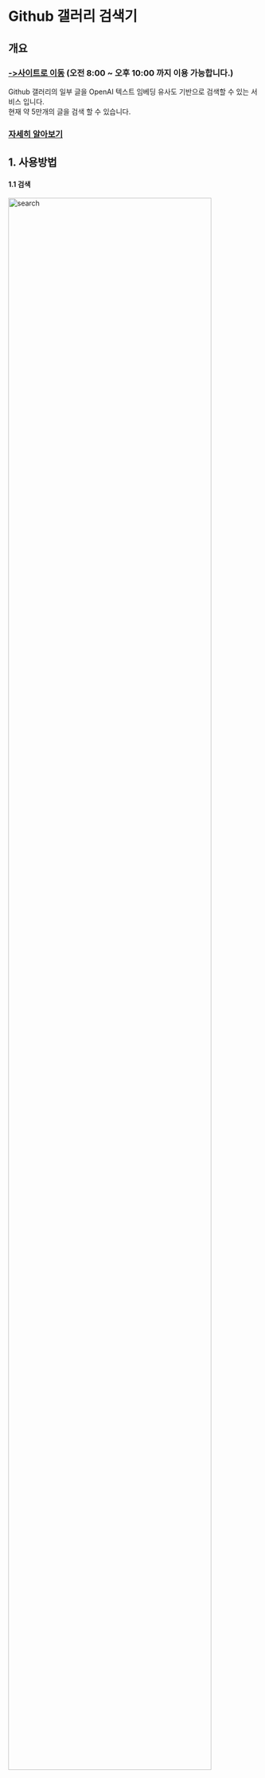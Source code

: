 # Github 갤러리 검색기
## 개요
### [->사이트로 이동](http://spia.ap-northeast-2.elasticbeanstalk.com/gitgallsearch/) (오전 8:00 ~ 오후 10:00 까지 이용 가능합니다.)

Github 갤러리의 일부 글을 OpenAI 텍스트 임베딩 유사도 기반으로 검색할 수 있는 서비스 입니다.<br>
현재 약 5만개의 글을 검색 할 수 있습니다.<br>

### [자세히 알아보기](https://github.com/spiamint/GitGallSearchBack)

## 1. 사용방법
#### 1.1 검색
<img alt='search' src='https://github.com/user-attachments/assets/813ee37b-41ce-4dee-bd87-13130a1d5f8e' width="90%">

검색창에 검색어를 입력하고, '검색' 버튼을 누르면 검색 결과를 확인할 수 있습니다. (최대 100개)  
검색어는 길고, 자세히 입력하는것을 권장합니다.  
검색 결과를 누르면 Github 갤러리의 해당 글로 이동합니다.

#### 1.2 개념글만 검색
<img alt='concept' src='https://github.com/user-attachments/assets/b62d798f-90a7-4a97-adc5-49b683589d1a' width="90%">

'개념글만 검색' 체크박스를 선택하면, 개념글만 검색합니다. (최대 50개)  
속도가 다소 느리고, 검색 정확도가 떨어질 수 있습니다.

#### 1.3 내용 표시
<img alt='showContent' src='https://github.com/user-attachments/assets/4555d789-bdf7-4476-80cf-10d295e7d1cc' width="90%">

검색 결과에서 글 내용을 일부 표시할 수 있습니다.  
PC UI 에서만 사용 가능합니다.






